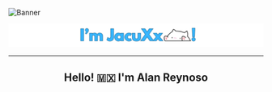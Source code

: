 
![Banner](https://github.com/JacuXx/JacuXx/raw/ea7cc0d8c19ec9616c5ff3aeea339fd2433305bc/Banner-Github.png)


![Banner](https://github.com/JacuXx/JacuXx/blob/main/jACUxX%20(1080%20x%20200%20px)(1).png?raw=true)


---

<h2 align="center"><strong>Hello! 🇲🇽 I'm Alan Reynoso</strong></h2>

